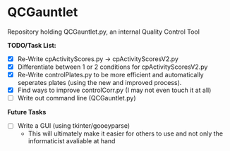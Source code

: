 # QCGauntlet
Repository holding QCGauntlet.py, an internal Quality Control Tool

**TODO/Task List:**

- [x] Re-Write cpActivityScores.py &rarr; cpActivityScoresV2.py
- [x] Differentiate between 1 or 2 conditions for cpActivityScoresV2.py
- [x] Re-Write controlPlates.py to be more efficient and automatically seperates plates (using the new and improved process).
- [x] Find ways to improve controlCorr.py (I may not even touch it at all)
- [ ] Write out command line (QCGauntlet.py)

**Future Tasks**
- [ ] Write a GUI (using tkinter/gooeyparse)
    - This will ultimately make it easier for others to use and not only the informaticist avaliable at hand
